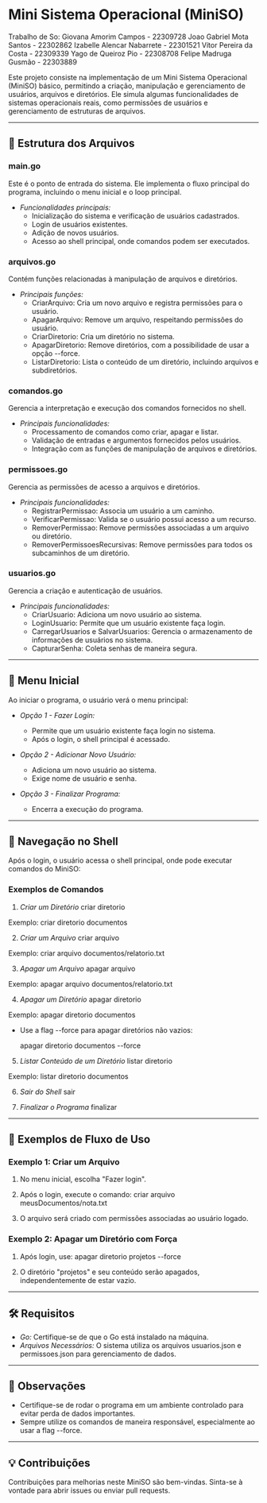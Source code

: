 # Mini Sistema Operacional (MiniSO)

Trabalho de So:
Giovana Amorim Campos - 22309728
Joao Gabriel Mota Santos - 22302862
Izabelle Alencar Nabarrete - 22301521
Vítor Pereira da Costa - 22309339
Yago de Queiroz Pio - 22308708
Felipe Madruga Gusmão - 22303889


Este projeto consiste na implementação de um Mini Sistema Operacional (MiniSO) básico, permitindo a criação, manipulação e gerenciamento de usuários, arquivos e diretórios. Ele simula algumas funcionalidades de sistemas operacionais reais, como permissões de usuários e gerenciamento de estruturas de arquivos.

---

## 📁 Estrutura dos Arquivos

### main.go
Este é o ponto de entrada do sistema. Ele implementa o fluxo principal do programa, incluindo o menu inicial e o loop principal.

- *Funcionalidades principais:*
  - Inicialização do sistema e verificação de usuários cadastrados.
  - Login de usuários existentes.
  - Adição de novos usuários.
  - Acesso ao shell principal, onde comandos podem ser executados.

### arquivos.go
Contém funções relacionadas à manipulação de arquivos e diretórios.

- *Principais funções:*
  - CriarArquivo: Cria um novo arquivo e registra permissões para o usuário.
  - ApagarArquivo: Remove um arquivo, respeitando permissões do usuário.
  - CriarDiretorio: Cria um diretório no sistema.
  - ApagarDiretorio: Remove diretórios, com a possibilidade de usar a opção --force.
  - ListarDiretorio: Lista o conteúdo de um diretório, incluindo arquivos e subdiretórios.

### comandos.go
Gerencia a interpretação e execução dos comandos fornecidos no shell.

- *Principais funcionalidades:*
  - Processamento de comandos como criar, apagar e listar.
  - Validação de entradas e argumentos fornecidos pelos usuários.
  - Integração com as funções de manipulação de arquivos e diretórios.

### permissoes.go
Gerencia as permissões de acesso a arquivos e diretórios.

- *Principais funcionalidades:*
  - RegistrarPermissao: Associa um usuário a um caminho.
  - VerificarPermissao: Valida se o usuário possui acesso a um recurso.
  - RemoverPermissao: Remove permissões associadas a um arquivo ou diretório.
  - RemoverPermissoesRecursivas: Remove permissões para todos os subcaminhos de um diretório.

### usuarios.go
Gerencia a criação e autenticação de usuários.

- *Principais funcionalidades:*
  - CriarUsuario: Adiciona um novo usuário ao sistema.
  - LoginUsuario: Permite que um usuário existente faça login.
  - CarregarUsuarios e SalvarUsuarios: Gerencia o armazenamento de informações de usuários no sistema.
  - CapturarSenha: Coleta senhas de maneira segura.

---

## 📜 Menu Inicial

Ao iniciar o programa, o usuário verá o menu principal:


- *Opção 1 - Fazer Login:*
  - Permite que um usuário existente faça login no sistema.
  - Após o login, o shell principal é acessado.

- *Opção 2 - Adicionar Novo Usuário:*
  - Adiciona um novo usuário ao sistema.
  - Exige nome de usuário e senha.

- *Opção 3 - Finalizar Programa:*
  - Encerra a execução do programa.

---

## 🔧 Navegação no Shell

Após o login, o usuário acessa o shell principal, onde pode executar comandos do MiniSO:

### Exemplos de Comandos

1. *Criar um Diretório*
criar diretorio <nomeDiretorio>

Exemplo:
criar diretorio documentos


2. *Criar um Arquivo*
criar arquivo <nomeArquivo>


Exemplo:
criar arquivo documentos/relatorio.txt



3. *Apagar um Arquivo*
apagar arquivo <nomeArquivo>


Exemplo:
apagar arquivo documentos/relatorio.txt



4. *Apagar um Diretório*
apagar diretorio <nomeDiretorio>


Exemplo:
apagar diretorio documentos



- Use a flag --force para apagar diretórios não vazios:
  
  apagar diretorio documentos --force
  

5. *Listar Conteúdo de um Diretório*
listar diretorio <nomeDiretorio>

Exemplo:
listar diretorio documentos

6. *Sair do Shell*
sair

7. *Finalizar o Programa*
finalizar

---

## 🚀 Exemplos de Fluxo de Uso

### Exemplo 1: Criar um Arquivo
1. No menu inicial, escolha "Fazer login".
2. Após o login, execute o comando:
criar arquivo meusDocumentos/nota.txt


3. O arquivo será criado com permissões associadas ao usuário logado.

### Exemplo 2: Apagar um Diretório com Força
1. Após login, use:
apagar diretorio projetos --force


2. O diretório "projetos" e seu conteúdo serão apagados, independentemente de estar vazio.

---

## 🛠️ Requisitos

- *Go:* Certifique-se de que o Go está instalado na máquina.
- *Arquivos Necessários:* O sistema utiliza os arquivos usuarios.json e permissoes.json para gerenciamento de dados.

---

## 📌 Observações

- Certifique-se de rodar o programa em um ambiente controlado para evitar perda de dados importantes.
- Sempre utilize os comandos de maneira responsável, especialmente ao usar a flag --force.

--- 

## 💡 Contribuições

Contribuições para melhorias neste MiniSO são bem-vindas. Sinta-se à vontade para abrir issues ou enviar pull requests.

